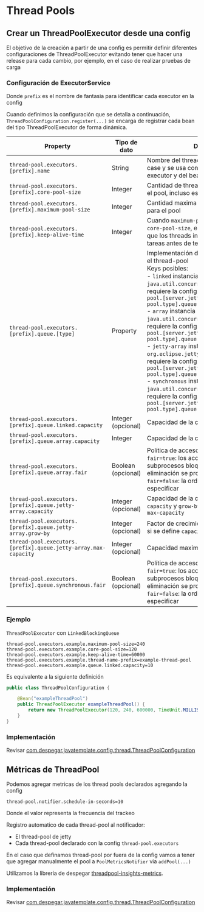 # Thread Pools
## Crear un ThreadPoolExecutor desde una config
El objetivo de la creación a partir de una config es permitir definir diferentes configuraciones de ThreadPoolExecutor evitando tener que hacer una release para cada cambio, por ejemplo, en el caso de realizar pruebas de carga

### Configuración de ExecutorService
Donde `prefix` es el nombre de fantasia para identificar cada executor en la config

Cuando definimos la configuración que se detalla a continuación, `ThreadPoolConfiguration.register(...)` se encarga de registrar cada bean del tipo ThreadPoolExecutor de forma dinámica.

| Property                                                        | Tipo de dato       | Descripción | Default |
| ---------------------------------------------------             | --------------     | ----------- | ----------- |
| `thread-pool.executors.[prefix].name`                           | String             | Nombre del thread. Se convierte en camel case y se usa como identificador del executor y del bean | - |
| `thread-pool.executors.[prefix].core-pool-size`                 | Integer            | Cantidad de threads que se mantendrán en el pool, incluso estando inactivos | - |
| `thread-pool.executors.[prefix].maximum-pool-size`              | Integer            | Cantidad maxima de threads disponibles para el pool | - |
| `thread-pool.executors.[prefix].keep-alive-time`                | Integer            | Cuando `maximum-pool-size` es mayor que `core-pool-size`, es el tiempo máximo en ms que los threads inactivos esperan nuevas tareas antes de terminar | - |
| `thread-pool.executors.[prefix].queue.[type]`                   | Property           | Implementación de BlockingQueue usada en el thread-pool <br> Keys posibles: <br> - `linked` instancia `java.util.concurrent.LinkedBlockingQueue`, requiere la config `server.jetty.thread-pool.[server.jetty.thread-pool.type].queue.linked.*` <br> - `array` instancia `java.util.concurrent.ArrayBlockingQueue`, requiere la config `server.jetty.thread-pool.[server.jetty.thread-pool.type].queue.array.*` <br> - `jetty-array` instancia `org.eclipse.jetty.util.BlockingArrayQueue`, requiere la config `server.jetty.thread-pool.[server.jetty.thread-pool.type].queue.jetty-array.*` <br> - `synchronous` instancia `java.util.concurrent.SynchronousQueue`, requiere la config `server.jetty.thread-pool.[server.jetty.thread-pool.type].queue.synchronous.*` | - |
| `thread-pool.executors.[prefix].queue.linked.capacity`          | Integer (opcional) | Capacidad de la cola | `Integer.MAX_VALUE` |
| `thread-pool.executors.[prefix].queue.array.capacity`           | Integer            | Capacidad de la cola | - |
| `thread-pool.executors.[prefix].queue.array.fair`               | Boolean (opcional) | Política de acceso <br> `fair=true`: los accesos a la cola para subprocesos bloqueados en la inserción o eliminación se procesan en orden FIFO <br> `fair=false`: la orden de acceso sin especificar | `false` |
| `thread-pool.executors.[prefix].queue.jetty-array.capacity`     | Integer (opcional) | Capacidad de la cola. Si no se define `max-capacity` y `grow-by`, se usa también como `max-capacity` | `128` |
| `thread-pool.executors.[prefix].queue.jetty-array.grow-by`      | Integer (opcional) | Factor de crecimiento de la cola. Obligatorio si se define `capacity` y `max-capacity` | `64` |
| `thread-pool.executors.[prefix].queue.jetty-array.max-capacity` | Integer (opcional) | Capacidad maxima de la cola | `Integer.MAX_VAlUE` |
| `thread-pool.executors.[prefix].queue.synchronous.fair`         | Boolean (opcional) | Política de acceso <br> `fair=true`: los accesos a la cola para subprocesos bloqueados en la inserción o eliminación se procesan en orden FIFO <br> `fair=false`: la orden de acceso sin especificar | `false` |

### Ejemplo
`ThreadPoolExecutor` con `LinkedBlockingQueue`
```properties
thread-pool.executors.example.maximum-pool-size=240
thread-pool.executors.example.core-pool-size=120
thread-pool.executors.example.keep-alive-time=60000
thread-pool.executors.example.thread-name-prefix=example-thread-pool
thread-pool.executors.example.queue.linked.capacity=10
```

Es equivalente a la siguiente definición
```java
public class ThreadPoolConfiguration {

    @Bean("exampleThreadPool")
    public ThreadPoolExecutor exampleThreadPool() {
        return new ThreadPoolExecutor(120, 240, 600000, TimeUnit.MILLISECONDS, new LinkedBlockingQueue<>(10), new CustomizableThreadFactory("exampleThreadPool"));
    }
}
```

### Implementación
Revisar [com.despegar.javatemplate.config.thread.ThreadPoolConfiguration](../src/main/java/com/despegar/javatemplate/config/thread/ThreadPoolConfiguration.java)

## Métricas de ThreadPool
Podemos agregar metricas de los thread pools declarados agregando la config
```properties
thread-pool.notifier.schedule-in-seconds=10
```
Donde el valor representa la frecuencia del trackeo

Registro automatico de cada thread-pool al notificador:
- El thread-pool de jetty
- Cada thread-pool declarado con la config `thread-pool.executors`

En el caso que definamos thread-pool por fuera de la config vamos a tener que agregar manualmente el pool a `PoolMetricsNotifier` via `addPool(...)`

Utilizamos la libreria de despegar [threadpool-insights-metrics](https://github.com/despegar/threadpool-insights-metrics).

### Implementación
Revisar [com.despegar.javatemplate.config.thread.ThreadPoolConfiguration](../src/main/java/com/despegar/javatemplate/config/thread/ThreadPoolConfiguration.java)
